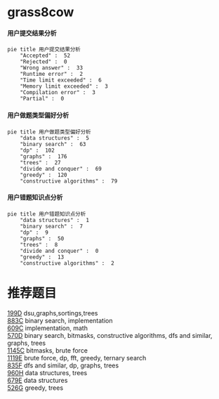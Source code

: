 # grass8cow

<!-- tabs:start -->



#### **用户提交结果分析**

```mermaid
pie title 用户提交结果分析
    "Accepted" :  52
    "Rejected" :  0
    "Wrong answer" :  33
    "Runtime error" :  2
    "Time limit exceeded" :  6
    "Memory limit exceeded" :  3
    "Compilation error" :  3
    "Partial" :  0
```

#### **用户做题类型偏好分析**

```mermaid
pie title 用户做题类型偏好分析
    "data structures" :  5
    "binary search" :  63
    "dp" :  102
    "graphs" :  176
    "trees" :  27
    "divide and conquer" :  69
    "greedy" :  120
    "constructive algorithms" :  79
```
#### **用户错题知识点分析**

```mermaid
pie title 用户错题知识点分析
    "data structures" :  1
    "binary search" :  7
    "dp" :  9
    "graphs" :  50
    "trees" :  8
    "divide and conquer" :  0
    "greedy" :  13
    "constructive algorithms" :  2
```



<!-- tabs:end -->
# 推荐题目
[199D](https://codeforces.com/contest/199/problem/D)		dsu,graphs,sortings,trees		  
[883C](https://codeforces.com/contest/883/problem/C)		binary search,
                        implementation		  
[609C](https://codeforces.com/contest/609/problem/C)		implementation,
                        math		  
[570D](https://codeforces.com/contest/570/problem/D)		binary search,
                        bitmasks,
                        constructive algorithms,
                        dfs and similar,
                        graphs,
                        trees		  
[1145C](https://codeforces.com/contest/1145/problem/C)		bitmasks,
                        brute force		  
[1119E](https://codeforces.com/contest/1119/problem/E)		brute force,
                        dp,
                        fft,
                        greedy,
                        ternary search		  
[835F](https://codeforces.com/contest/835/problem/F)		dfs and similar,
                        dp,
                        graphs,
                        trees		  
[960H](https://codeforces.com/contest/960/problem/H)		data structures,
                        trees		  
[679E](https://codeforces.com/contest/679/problem/E)		data structures		  
[526G](https://codeforces.com/contest/526/problem/G)		greedy,
                        trees		  
